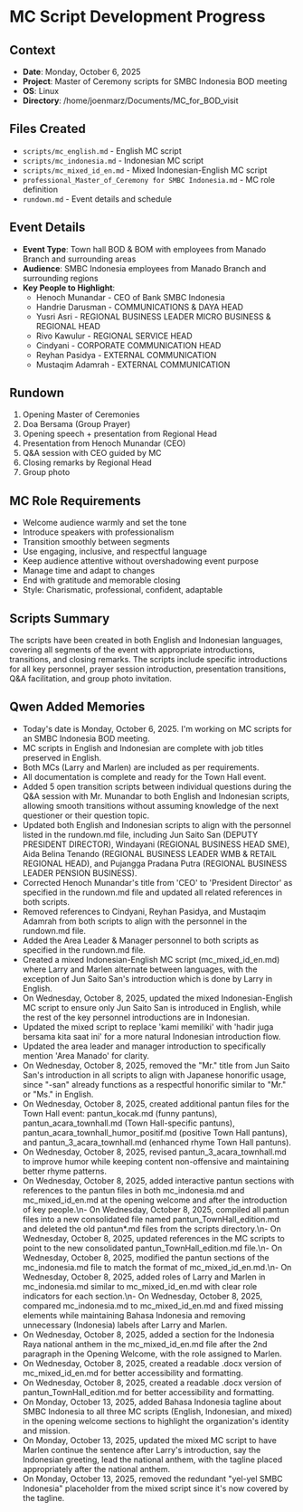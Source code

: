 # MC Script Development Progress

## Context
- **Date**: Monday, October 6, 2025
- **Project**: Master of Ceremony scripts for SMBC Indonesia BOD meeting
- **OS**: Linux
- **Directory**: /home/joenmarz/Documents/MC_for_BOD_visit

## Files Created
- `scripts/mc_english.md` - English MC script
- `scripts/mc_indonesia.md` - Indonesian MC script
- `scripts/mc_mixed_id_en.md` - Mixed Indonesian-English MC script
- `professional_Master_of_Ceremony for SMBC Indonesia.md` - MC role definition
- `rundown.md` - Event details and schedule

## Event Details
- **Event Type**: Town hall BOD & BOM with employees from Manado Branch and surrounding areas
- **Audience**: SMBC Indonesia employees from Manado Branch and surrounding regions
- **Key People to Highlight**:
  - Henoch Munandar - CEO of Bank SMBC Indonesia
  - Handrie Darusman - COMMUNICATIONS & DAYA HEAD
  - Yusri Asri - REGIONAL BUSINESS LEADER MICRO BUSINESS & REGIONAL HEAD
  - Rivo Kawulur - REGIONAL SERVICE HEAD
  - Cindyani - CORPORATE COMMUNICATION HEAD
  - Reyhan Pasidya - EXTERNAL COMMUNICATION
  - Mustaqim Adamrah - EXTERNAL COMMUNICATION

## Rundown
1. Opening Master of Ceremonies
2. Doa Bersama (Group Prayer)
3. Opening speech + presentation from Regional Head
4. Presentation from Henoch Munandar (CEO)
5. Q&A session with CEO guided by MC
6. Closing remarks by Regional Head
7. Group photo

## MC Role Requirements
- Welcome audience warmly and set the tone
- Introduce speakers with professionalism
- Transition smoothly between segments
- Use engaging, inclusive, and respectful language
- Keep audience attentive without overshadowing event purpose
- Manage time and adapt to changes
- End with gratitude and memorable closing
- Style: Charismatic, professional, confident, adaptable

## Scripts Summary
The scripts have been created in both English and Indonesian languages, covering all segments of the event with appropriate introductions, transitions, and closing remarks. The scripts include specific introductions for all key personnel, prayer session introduction, presentation transitions, Q&A facilitation, and group photo invitation.

## Qwen Added Memories
- Today's date is Monday, October 6, 2025. I'm working on MC scripts for an SMBC Indonesia BOD meeting.
- MC scripts in English and Indonesian are complete with job titles preserved in English.
- Both MCs (Larry and Marlen) are included as per requirements.
- All documentation is complete and ready for the Town Hall event.
- Added 5 open transition scripts between individual questions during the Q&A session with Mr. Munandar to both English and Indonesian scripts, allowing smooth transitions without assuming knowledge of the next questioner or their question topic.
- Updated both English and Indonesian scripts to align with the personnel listed in the rundown.md file, including Jun Saito San (DEPUTY PRESIDENT DIRECTOR), Windayani (REGIONAL BUSINESS HEAD SME), Aida Belina Tenando (REGIONAL BUSINESS LEADER WMB & RETAIL REGIONAL HEAD), and Pujangga Pradana Putra (REGIONAL BUSINESS LEADER PENSION BUSINESS).
- Corrected Henoch Munandar's title from 'CEO' to 'President Director' as specified in the rundown.md file and updated all related references in both scripts.
- Removed references to Cindyani, Reyhan Pasidya, and Mustaqim Adamrah from both scripts to align with the personnel in the rundown.md file.
- Added the Area Leader & Manager personnel to both scripts as specified in the rundown.md file.
- Created a mixed Indonesian-English MC script (mc_mixed_id_en.md) where Larry and Marlen alternate between languages, with the exception of Jun Saito San's introduction which is done by Larry in English.
- On Wednesday, October 8, 2025, updated the mixed Indonesian-English MC script to ensure only Jun Saito San is introduced in English, while the rest of the key personnel introductions are in Indonesian.
- Updated the mixed script to replace 'kami memiliki' with 'hadir juga bersama kita saat ini' for a more natural Indonesian introduction flow.
- Updated the area leader and manager introduction to specifically mention 'Area Manado' for clarity.
- On Wednesday, October 8, 2025, removed the "Mr." title from Jun Saito San's introduction in all scripts to align with Japanese honorific usage, since "-san" already functions as a respectful honorific similar to "Mr." or "Ms." in English.
- On Wednesday, October 8, 2025, created additional pantun files for the Town Hall event: pantun_kocak.md (funny pantuns), pantun_acara_townhall.md (Town Hall-specific pantuns), pantun_acara_townhall_humor_positif.md (positive Town Hall pantuns), and pantun_3_acara_townhall.md (enhanced rhyme Town Hall pantuns).
- On Wednesday, October 8, 2025, revised pantun_3_acara_townhall.md to improve humor while keeping content non-offensive and maintaining better rhyme patterns.
- On Wednesday, October 8, 2025, added interactive pantun sections with references to the pantun files in both mc_indonesia.md and mc_mixed_id_en.md at the opening welcome and after the introduction of key people.\n- On Wednesday, October 8, 2025, compiled all pantun files into a new consolidated file named pantun_TownHall_edition.md and deleted the old pantun*.md files from the scripts directory.\n- On Wednesday, October 8, 2025, updated references in the MC scripts to point to the new consolidated pantun_TownHall_edition.md file.\n- On Wednesday, October 8, 2025, modified the pantun sections of the mc_indonesia.md file to match the format of mc_mixed_id_en.md.\n- On Wednesday, October 8, 2025, added roles of Larry and Marlen in mc_indonesia.md similar to mc_mixed_id_en.md with clear role indicators for each section.\n- On Wednesday, October 8, 2025, compared mc_indonesia.md to mc_mixed_id_en.md and fixed missing elements while maintaining Bahasa Indonesia and removing unnecessary (Indonesia) labels after Larry and Marlen.
- On Wednesday, October 8, 2025, added a section for the Indonesia Raya national anthem in the mc_mixed_id_en.md file after the 2nd paragraph in the Opening Welcome, with the role assigned to Marlen.
- On Wednesday, October 8, 2025, created a readable .docx version of mc_mixed_id_en.md for better accessibility and formatting.
- On Wednesday, October 8, 2025, created a readable .docx version of pantun_TownHall_edition.md for better accessibility and formatting.
- On Monday, October 13, 2025, added Bahasa Indonesia tagline about SMBC Indonesia to all three MC scripts (English, Indonesian, and mixed) in the opening welcome sections to highlight the organization's identity and mission.
- On Monday, October 13, 2025, updated the mixed MC script to have Marlen continue the sentence after Larry's introduction, say the Indonesian greeting, lead the national anthem, with the tagline placed appropriately after the national anthem.
- On Monday, October 13, 2025, removed the redundant "yel-yel SMBC Indonesia" placeholder from the mixed script since it's now covered by the tagline.
